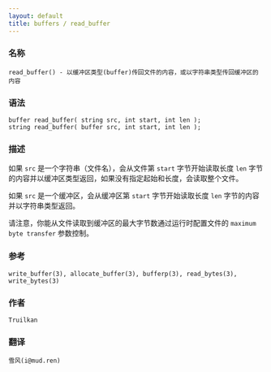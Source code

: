 ```yaml
---
layout: default
title: buffers / read_buffer
---
```


### 名称

    read_buffer() - 以缓冲区类型(buffer)传回文件的内容，或以字符串类型传回缓冲区的内容

### 语法

    buffer read_buffer( string src, int start, int len );
    string read_buffer( buffer src, int start, int len );

### 描述

   如果 `src` 是一个字符串（文件名），会从文件第 `start` 字节开始读取长度 `len` 字节的内容并以缓冲区类型返回，如果没有指定起始和长度，会读取整个文件。

   如果 `src` 是一个缓冲区，会从缓冲区第 `start` 字节开始读取长度 `len` 字节的内容并以字符串类型返回。

   请注意，你能从文件读取到缓冲区的最大字节数通过运行时配置文件的 `maximum byte transfer` 参数控制。

### 参考

    write_buffer(3), allocate_buffer(3), bufferp(3), read_bytes(3), write_bytes(3)

### 作者

    Truilkan

### 翻译

    雪风(i@mud.ren)
